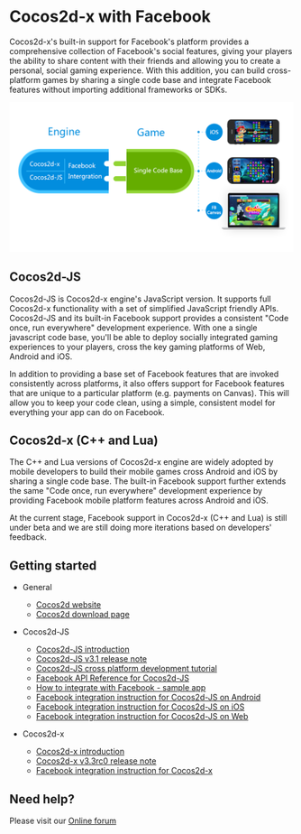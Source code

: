 # Cocos2d-x with Facebook

Cocos2d-x's built-in support for Facebook's platform provides a comprehensive collection of Facebook's social features, giving your players the ability to share content with their friends and allowing you to create a personal, social gaming experience. With this addition, you can build cross-platform games by sharing a single code base and integrate Facebook features without importing additional frameworks or SDKs.

![](facebook.png)

## Cocos2d-JS

Cocos2d-JS is Cocos2d-x engine's JavaScript version. It supports full Cocos2d-x functionality with a set of simplified JavaScript friendly APIs. Cocos2d-JS and its built-in Facebook support provides a consistent "Code once, run everywhere" development experience. With one a single javascript code base, you'll be able to deploy socially integrated gaming experiences to your players, cross the key gaming platforms of Web, Android and iOS.

In addition to providing a base set of Facebook features that are invoked consistently across platforms, it also offers support for Facebook features that are unique to a particular platform (e.g. payments on Canvas). This will allow you to keep your code clean, using a simple, consistent model for everything your app can do on Facebook.

## Cocos2d-x (C++ and Lua)

The C++ and Lua versions of Cocos2d-x engine are widely adopted by mobile developers to build their mobile games cross Android and iOS by sharing a single code base. The built-in Facebook support further extends the same "Code once, run everywhere" development experience by providing Facebook mobile platform features across Android and iOS.

At the current stage, Facebook support in Cocos2d-x (C++ and Lua) is still under beta and we are still doing more iterations based on developers' feedback.

## Getting started 

- General
    - [Cocos2d website](http://cocos2d-x.org/)
    - [Cocos2d download page](http://www.cocos2d-x.org/download)

- Cocos2d-JS
    - [Cocos2d-JS introduction](http://cocos2d-x.org/docs/manual/framework/html5/en)
    - [Cocos2d-JS v3.1 release note](http://cocos2d-x.org/news/363)
    - [Cocos2d-JS cross platform development tutorial](http://cocos2d-x.org/docs/manual/framework/cocos2d-js/2-working-environment-and-workflow/2-2-cross-native-browser-game-with-cocos-console/en)
    - [Facebook API Reference for Cocos2d-JS](api-reference/en.md)
    - [How to integrate with Facebook - sample app](facebook-test-case/en.md)
    - [Facebook integration instruction for Cocos2d-JS on Android](facebook-sdk-on-android/en.md)
    - [Facebook integration instruction for Cocos2d-JS on iOS](facebook-sdk-on-ios/en.md)
    - [Facebook integration instruction for Cocos2d-JS on Web](facebook-sdk-on-web/en.md)

- Cocos2d-x
    - [Cocos2d-x introduction](http://cocos2d-x.org/wiki/Cocos2d-x)
    - [Cocos2d-x v3.3rc0 release note](http://cocos2d-x.org/news/362)
    - [Facebook integration instruction for Cocos2d-x](http://cocos2d-x.org/wiki/Facebook_SDK_Beta2_Integration_for_Cocos2d-X)

## Need help?

Please visit our [Online forum](http://discuss.cocos2d-x.org/category/cocos2d-x)
